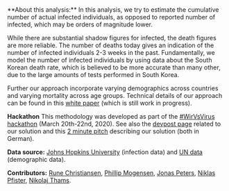 <br>
<br>
**About this analysis:** In this analysis, we try to estimate the cumulative number of actual infected individuals, as opposed to reported number of infected, which may be orders of magnitude lower. 

While there are substantial shadow figures for infected, the death figures are more reliable. The number of deaths today gives an indication of the number of infected individuals 2-3 weeks in the past. Fundamentally, we model the number of infected individuals by using data about the South Korean death rate, which is believed to be more accurate than many other, due to the large amounts of tests performed in South Korea.

Further our approach incorporate varying demographics across countries and varying mortality across age groups. Technical details of our approach can be found in this [white paper](https://github.com/nikolajthams/COVID-19/blob/master/wirvsvirus/draft/concept_online_version.pdf) (which is still work in progress). 

**Hackathon** This methodology was developed as part of the [\#WirVsVirus hackathon](https://wirvsvirushackathon.org) (March 20th-22nd, 2020). See also the [devpost page](https://devpost.com/software/038_daten_infektionszahlenschatzen) related to our solution and this [2 minute pitch](https://www.youtube.com/watch?v=ug6u5wXXD4M&feature=emb_title) describing our solution (both in German).

**Data source:** [Johns Hopkins University](https://gisanddata.maps.arcgis.com/apps/opsdashboard/index.html#/bda7594740fd40299423467b48e9ecf6) (infection data) and [UN data](http://data.un.org/Default.aspx) (demographic data). 

**Contributors:** [Rune Christiansen](mailto:krunechristiansen@math.ku.dk), [Phillip Mogensen](mailto:pbm@math.ku.dk), [Jonas Peters](mailto:jonas.peters@math.ku.dk), [Niklas Pfister](mailto:np@math.ku.dk), [Nikolaj Thams](mailto:thams@math.ku.dk).